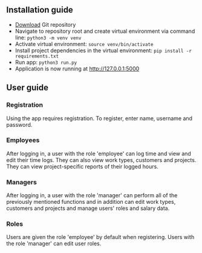## Installation guide

* [Download](https://github.com/emmalait/project-time-mgmt/archive/master.zip) Git repository
* Navigate to repository root and create virtual environment via command line: `python3 -m venv venv`
* Activate virtual environment: `source venv/bin/activate`
* Install project dependencies in the virtual environment: `pip install -r requirements.txt`
* Run app: `python3 run.py`
* Application is now running at <http://127.0.0.1:5000>

## User guide

### Registration
Using the app requires registration. To register, enter name, username and password.

### Employees
After logging in, a user with the role 'employee' can log time and view and edit their time logs. They can also view work types, customers and projects. They can view project-specific reports of their logged hours.

### Managers
After logging in, a user with the role 'manager' can perform all of the previously mentioned functions and in addition can edit work types, customers and projects and manage users' roles and salary data. 

### Roles
Users are given the role 'employee' by default when registering. Users with the role 'manager' can edit user roles.

